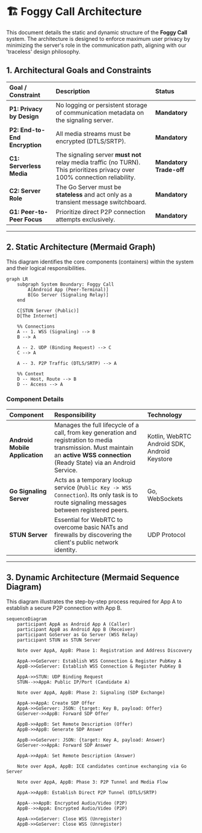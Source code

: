 # 🏗️ Foggy Call Architecture

This document details the static and dynamic structure of the **Foggy Call** system. The architecture is designed to enforce maximum user privacy by minimizing the server's role in the communication path, aligning with our 'traceless' design philosophy.

## 1. Architectural Goals and Constraints

| Goal / Constraint | Description | Status |
| :--- | :--- | :--- |
| **P1: Privacy by Design** | No logging or persistent storage of communication metadata on the signaling server. | **Mandatory** |
| **P2: End-to-End Encryption** | All media streams must be encrypted (DTLS/SRTP). | **Mandatory** |
| **C1: Serverless Media** | The signaling server **must not** relay media traffic (no TURN). This prioritizes privacy over 100% connection reliability. | **Mandatory Trade-off** |
| **C2: Server Role** | The Go Server must be **stateless** and act only as a transient message switchboard. | **Mandatory** |
| **G1: Peer-to-Peer Focus** | Prioritize direct P2P connection attempts exclusively. | **Mandatory** |

---

## 2. Static Architecture (Mermaid Graph)

This diagram identifies the core components (containers) within the system and their logical responsibilities.

```mermaid
graph LR
    subgraph System Boundary: Foggy Call
        A[Android App (Peer-Terminal)]
        B[Go Server (Signaling Relay)]
    end
    
    C[STUN Server (Public)]
    D[The Internet]
    
    %% Connections
    A -- 1. WSS (Signaling) --> B
    B --> A
    
    A -- 2. UDP (Binding Request) --> C
    C --> A
    
    A -- 3. P2P Traffic (DTLS/SRTP) --> A
    
    %% Context
    D -- Host, Route --> B
    D -- Access --> A
````

### Component Details

| Component | Responsibility | Technology |
| :--- | :--- | :--- |
| **Android Mobile Application** | Manages the full lifecycle of a call, from key generation and registration to media transmission. Must maintain an **active WSS connection** (Ready State) via an Android Service. | Kotlin, WebRTC Android SDK, Android Keystore |
| **Go Signaling Server** | Acts as a temporary lookup service (`Public Key -> WSS Connection`). Its only task is to route signaling messages between registered peers. | Go, WebSockets |
| **STUN Server** | Essential for WebRTC to overcome basic NATs and firewalls by discovering the client's public network identity. | UDP Protocol |

-----

## 3\. Dynamic Architecture (Mermaid Sequence Diagram)

This diagram illustrates the step-by-step process required for App A to establish a secure P2P connection with App B.

```mermaid
sequenceDiagram
    participant AppA as Android App A (Caller)
    participant AppB as Android App B (Receiver)
    participant GoServer as Go Server (WSS Relay)
    participant STUN as STUN Server
    
    Note over AppA, AppB: Phase 1: Registration and Address Discovery
    
    AppA->>GoServer: Establish WSS Connection & Register PubKey A
    AppB->>GoServer: Establish WSS Connection & Register PubKey B
    
    AppA->>STUN: UDP Binding Request
    STUN-->>AppA: Public IP/Port (Candidate A)

    Note over AppA, AppB: Phase 2: Signaling (SDP Exchange)

    AppA->>AppA: Create SDP Offer
    AppA->>GoServer: JSON: {target: Key B, payload: Offer}
    GoServer->>AppB: Forward SDP Offer
    
    AppB->>AppB: Set Remote Description (Offer)
    AppB->>AppB: Generate SDP Answer

    AppB->>GoServer: JSON: {target: Key A, payload: Answer}
    GoServer->>AppA: Forward SDP Answer
    
    AppA->>AppA: Set Remote Description (Answer)
    
    Note over AppA, AppB: ICE candidates continue exchanging via Go Server

    Note over AppA, AppB: Phase 3: P2P Tunnel and Media Flow

    AppA->>AppB: Establish Direct P2P Tunnel (DTLS/SRTP)
    
    AppA-->>AppB: Encrypted Audio/Video (P2P)
    AppB-->>AppA: Encrypted Audio/Video (P2P)
    
    AppA->>GoServer: Close WSS (Unregister)
    AppB->>GoServer: Close WSS (Unregister)
```

